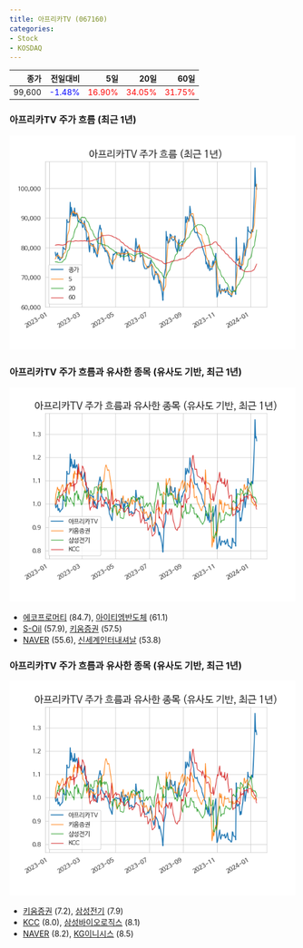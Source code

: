 ```yaml
---
title: 아프리카TV (067160)
categories:
- Stock
- KOSDAQ
---
```


|종가|전일대비|5일|20일|60일|
|---:|-------:|--:|---:|---:|
|99,600|<span style="color: blue">-1.48%</span>|<span style="color: red">16.90%</span>|<span style="color: red">34.05%</span>|<span style="color: red">31.75%</span>|

<!-- more -->
### 아프리카TV 주가 흐름 (최근 1년)
![067160](/assets/images/stock/067160.png)


### 아프리카TV 주가 흐름과 유사한 종목 (유사도 기반, 최근 1년)
![067160](/assets/images/stock/067160_sim.png)

- [에코프로머티](/450080/) (84.7), [아이티엠반도체](/084850/) (61.1)
- [S-Oil](/010950/) (57.9), [키움증권](/039490/) (57.5)
- [NAVER](/035420/) (55.6), [신세계인터내셔날](/031430/) (53.8)


### 아프리카TV 주가 흐름과 유사한 종목 (유사도 기반, 최근 1년)
![067160](/assets/images/stock/067160_sim.png)

- [키움증권](/039490/) (7.2), [삼성전기](/009150/) (7.9)
- [KCC](/002380/) (8.0), [삼성바이오로직스](/207940/) (8.1)
- [NAVER](/035420/) (8.2), [KG이니시스](/035600/) (8.5)